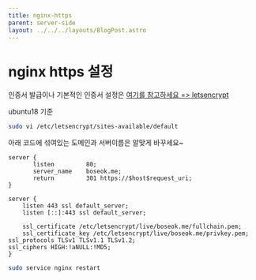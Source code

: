```yaml
---
title: nginx-https
parent: server-side
layout: ../../../layouts/BlogPost.astro
---
```

# nginx https 설정

인증서 발급이나 기본적인 인증서 설정은 [여기를 참고하세요 =&gt; letsencrypt](letsencrypt.md)

ubuntu18 기준

```bash
sudo vi /etc/letsencrypt/sites-available/default
```

아래 코드에 섞여있는 도메인과 서버이름은 알맞게 바꾸세요~

```
server {
       listen         80;
       server_name    boseok.me;
       return         301 https://$host$request_uri;
}

server {
    listen 443 ssl default_server;
    listen [::]:443 ssl default_server;

    ssl_certificate /etc/letsencrypt/live/boseok.me/fullchain.pem;
    ssl_certificate_key /etc/letsencrypt/live/boseok.me/privkey.pem; ssl_protocols TLSv1 TLSv1.1 TLSv1.2;
ssl_ciphers HIGH:!aNULL:!MD5;
}
```

```bash
sudo service nginx restart
```



